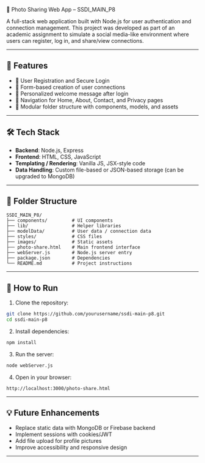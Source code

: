  📸 Photo Sharing Web App – SSDI_MAIN_P8

A full-stack web application built with Node.js for user authentication and connection management. This project was developed as part of an academic assignment to simulate a social media-like environment where users can register, log in, and share/view connections.

---

## 🚀 Features

- 🔐 User Registration and Secure Login
- 📑 Form-based creation of user connections
- 👋 Personalized welcome message after login
- 🧭 Navigation for Home, About, Contact, and Privacy pages
- 🧰 Modular folder structure with components, models, and assets

---

## 🛠️ Tech Stack

- **Backend**: Node.js, Express
- **Frontend**: HTML, CSS, JavaScript
- **Templating / Rendering**: Vanilla JS, JSX-style code
- **Data Handling**: Custom file-based or JSON-based storage (can be upgraded to MongoDB)

---

## 📁 Folder Structure

```
SSDI_MAIN_P8/
├── components/         # UI components
├── lib/                # Helper libraries
├── modelData/          # User data / connection data
├── styles/             # CSS files
├── images/             # Static assets
├── photo-share.html    # Main frontend interface
├── webServer.js        # Node.js server entry
├── package.json        # Dependencies
└── README.md           # Project instructions
```

---

## 🧪 How to Run

1. Clone the repository:
```bash
git clone https://github.com/yourusername/ssdi-main-p8.git
cd ssdi-main-p8
```

2. Install dependencies:
```bash
npm install
```

3. Run the server:
```bash
node webServer.js
```

4. Open in your browser:
```
http://localhost:3000/photo-share.html
```

---

## 💡 Future Enhancements

- Replace static data with MongoDB or Firebase backend
- Implement sessions with cookies/JWT
- Add file upload for profile pictures
- Improve accessibility and responsive design

---




